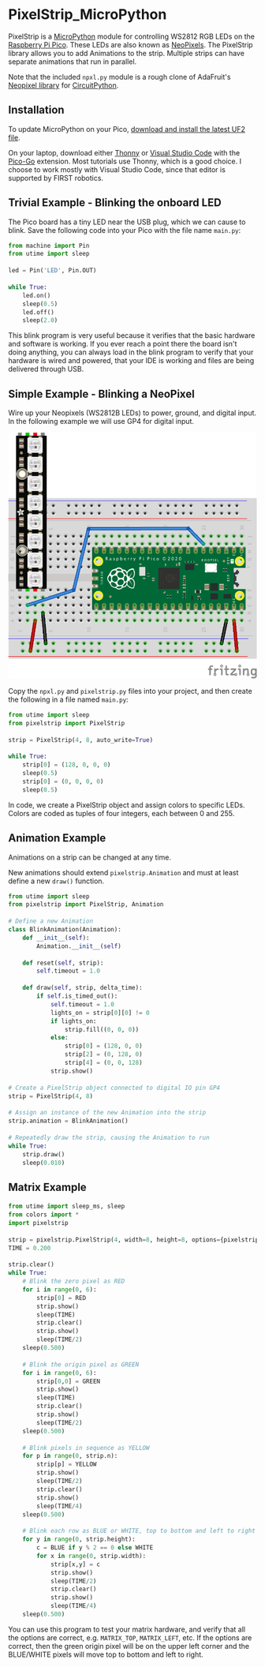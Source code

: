 # PixelStrip_MicroPython

PixelStrip is a [MicroPython](https://micropython.org/) module for controlling WS2812 RGB LEDs on the [Raspberry Pi Pico](https://www.raspberrypi.org/products/raspberry-pi-pico/).  These LEDs are also known as  [NeoPixels](https://learn.adafruit.com/adafruit-neopixel-uberguide). The PixelStrip library allows you to add Animations to the strip.  Multiple strips can have separate animations that run in parallel.

Note that the included `npxl.py` module is a rough clone of AdaFruit's [Neopixel library](https://github.com/adafruit/Adafruit_CircuitPython_NeoPixel) for [CircuitPython](https://learn.adafruit.com/welcome-to-circuitpython). 

## Installation

To update MicroPython on your Pico, [download and install the latest UF2 file](https://www.raspberrypi.org/documentation/microcontrollers/micropython.html).

On your laptop, download either [Thonny](https://thonny.org/) or [Visual Studio Code](https://code.visualstudio.com/) with the [Pico-Go](http://pico-go.net/) extension.  Most tutorials use Thonny, which is a good choice.  I choose to work mostly with Visual Studio Code, since that editor is supported by FIRST robotics.

## Trivial Example - Blinking the onboard LED

The Pico board has a tiny LED near the USB plug, which we can cause to blink.  Save the following code into your Pico with the file name `main.py`:

```python
from machine import Pin
from utime import sleep

led = Pin('LED', Pin.OUT)

while True:
    led.on()
    sleep(0.5)
    led.off()
    sleep(2.0)
```

This blink program is very useful because it verifies that the basic hardware and software is working.  If you ever reach a point there the board isn't doing anything, you can always load in the blink program to verify that your hardware is wired and powered, that your IDE is working and files are being delivered through USB.

## Simple Example - Blinking a NeoPixel

Wire up your Neopixels (WS2812B LEDs) to power, ground, and digital input. In the following example we will use GP4 for digital input.

![PixelStrip setup](pixelstrip_setup.png)

Copy the `npxl.py` and `pixelstrip.py` files into your project, and then create the following in a file named `main.py`:

```python
from utime import sleep
from pixelstrip import PixelStrip

strip = PixelStrip(4, 8, auto_write=True)

while True:
    strip[0] = (128, 0, 0, 0)
    sleep(0.5)
    strip[0] = (0, 0, 0, 0)
    sleep(0.5)
```

In code, we create a PixelStrip object and assign colors to specific LEDs. Colors are coded as tuples of four integers, each between 0 and 255.

## Animation Example

Animations on a strip can be changed at any time.

New animations should extend `pixelstrip.Animation` and must at least define a new `draw()` function.

```python
from utime import sleep
from pixelstrip import PixelStrip, Animation

# Define a new Animation
class BlinkAnimation(Animation):
    def __init__(self):
        Animation.__init__(self)

    def reset(self, strip):
        self.timeout = 1.0

    def draw(self, strip, delta_time):
        if self.is_timed_out():
            self.timeout = 1.0
            lights_on = strip[0][0] != 0
            if lights_on:
                strip.fill((0, 0, 0))
            else:
                strip[0] = (128, 0, 0)
                strip[2] = (0, 128, 0)
                strip[4] = (0, 0, 128)
            strip.show()

# Create a PixelStrip object connected to digital IO pin GP4
strip = PixelStrip(4, 8)

# Assign an instance of the new Animation into the strip
strip.animation = BlinkAnimation()

# Repeatedly draw the strip, causing the Animation to run
while True:
    strip.draw()
    sleep(0.010)
```

## Matrix Example

```python
from utime import sleep_ms, sleep
from colors import *
import pixelstrip

strip = pixelstrip.PixelStrip(4, width=8, height=8, options={pixelstrip.MATRIX_TOP, pixelstrip.MATRIX_LEFT})
TIME = 0.200

strip.clear()
while True:
    # Blink the zero pixel as RED
    for i in range(0, 6):
        strip[0] = RED
        strip.show()
        sleep(TIME)
        strip.clear()
        strip.show()
        sleep(TIME/2)
    sleep(0.500)

    # Blink the origin pixel as GREEN
    for i in range(0, 6):
        strip[0,0] = GREEN
        strip.show()
        sleep(TIME)
        strip.clear()
        strip.show()
        sleep(TIME/2)
    sleep(0.500)

    # Blink pixels in sequence as YELLOW
    for p in range(0, strip.n):
        strip[p] = YELLOW
        strip.show()
        sleep(TIME/2)
        strip.clear()
        strip.show()
        sleep(TIME/4)
    sleep(0.500)

    # Blink each row as BLUE or WHITE, top to bottom and left to right
    for y in range(0, strip.height):
        c = BLUE if y % 2 == 0 else WHITE
        for x in range(0, strip.width):
            strip[x,y] = c
            strip.show()
            sleep(TIME/2)
            strip.clear()
            strip.show()
            sleep(TIME/4)
    sleep(0.500)

```

You can use this program to test your matrix hardware, and verify that all the options are correct, e.g. `MATRIX_TOP`, `MATRIX_LEFT`, etc.  If the options are correct, then the green origin pixel will be on the upper left corner and the BLUE/WHITE pixels will move top to bottom and left to right.

